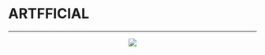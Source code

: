 # ARTFFICIAL
-------------
<p align="center">
  <img src="https://github.com/ARTFFICIAL/artfficial/assets/110081578/619a9356-6ac1-45e9-9901-f15d1b7bb243">
</p>
